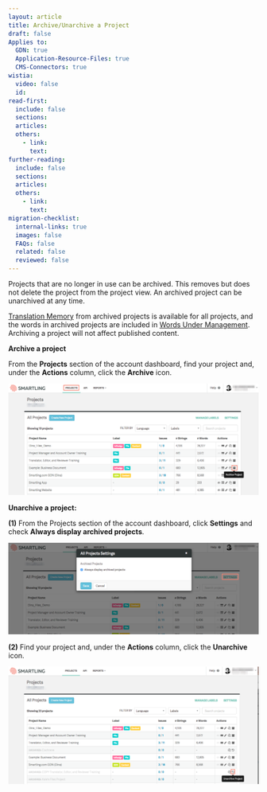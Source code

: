 ```yaml
---
layout: article
title: Archive/Unarchive a Project
draft: false
Applies to:
  GDN: true
  Application-Resource-Files: true
  CMS-Connectors: true
wistia:
  video: false
  id:
read-first:
  include: false
  sections:
  articles:
  others:
    - link:
      text:
further-reading:
  include: false
  sections:
  articles:
  others:
    - link:
      text:
migration-checklist:
  internal-links: true
  images: false
  FAQs: false
  related: false
  reviewed: false
---
```



Projects that are no longer in use can be archived. This removes but does not delete the project from the project view. An archived project can be unarchived at any time.

[Translation Memory](/hc/en-us/articles/201413006-Translation-Memory) from archived projects is available for all projects, and the words in archived projects are included in [Words Under Management](/hc/en-us/articles/201684323-Words-Under-Management). Archiving a project will not affect published content.

**Archive a project**

From the **Projects** section of the account dashboard, find your project and, under the **Actions** column, click the **Archive** icon.

![](/uploads/versions/download---x----1257-559x---.png)

**Unarchive a project:**

**(1)** From the Projects section of the account dashboard, click **Settings** and check **Always display archived projects**.

![](/uploads/versions/download-1---x----1257-459x---.png)

**(2)** Find your project and, under the **Actions** column, click the **Unarchive** icon.

![](/uploads/versions/download-2---x----1262-594x---.png)